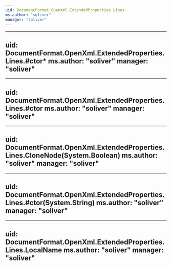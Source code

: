 ```yaml
---
uid: DocumentFormat.OpenXml.ExtendedProperties.Lines
ms.author: "soliver"
manager: "soliver"
---
```


---
uid: DocumentFormat.OpenXml.ExtendedProperties.Lines.#ctor*
ms.author: "soliver"
manager: "soliver"
---

---
uid: DocumentFormat.OpenXml.ExtendedProperties.Lines.#ctor
ms.author: "soliver"
manager: "soliver"
---

---
uid: DocumentFormat.OpenXml.ExtendedProperties.Lines.CloneNode(System.Boolean)
ms.author: "soliver"
manager: "soliver"
---

---
uid: DocumentFormat.OpenXml.ExtendedProperties.Lines.#ctor(System.String)
ms.author: "soliver"
manager: "soliver"
---

---
uid: DocumentFormat.OpenXml.ExtendedProperties.Lines.LocalName
ms.author: "soliver"
manager: "soliver"
---

